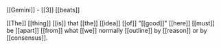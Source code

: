 [[Gemini]] - [[3]] [[beats]]

[[The]] [[thing]] [[is]] that [[the]] [[idea]] [[of]] "[[good]]" [[here]] [[must]] be [[apart]] [[from]] what [[we]] normally [[outline]] by [[reason]] or by [[consensus]]. 
